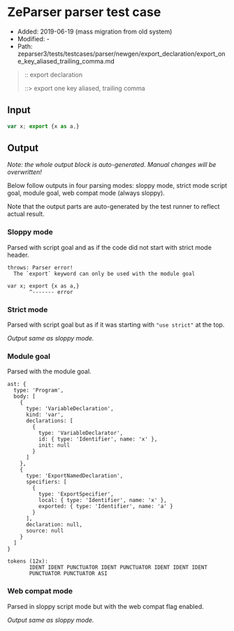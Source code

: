 # ZeParser parser test case

- Added: 2019-06-19 (mass migration from old system)
- Modified: -
- Path: zeparser3/tests/testcases/parser/newgen/export_declaration/export_one_key_aliased_trailing_comma.md

> :: export declaration
>
> ::> export one key aliased, trailing comma

## Input

`````js
var x; export {x as a,}
`````

## Output

_Note: the whole output block is auto-generated. Manual changes will be overwritten!_

Below follow outputs in four parsing modes: sloppy mode, strict mode script goal, module goal, web compat mode (always sloppy).

Note that the output parts are auto-generated by the test runner to reflect actual result.

### Sloppy mode

Parsed with script goal and as if the code did not start with strict mode header.

`````
throws: Parser error!
  The `export` keyword can only be used with the module goal

var x; export {x as a,}
       ^------- error
`````

### Strict mode

Parsed with script goal but as if it was starting with `"use strict"` at the top.

_Output same as sloppy mode._

### Module goal

Parsed with the module goal.

`````
ast: {
  type: 'Program',
  body: [
    {
      type: 'VariableDeclaration',
      kind: 'var',
      declarations: [
        {
          type: 'VariableDeclarator',
          id: { type: 'Identifier', name: 'x' },
          init: null
        }
      ]
    },
    {
      type: 'ExportNamedDeclaration',
      specifiers: [
        {
          type: 'ExportSpecifier',
          local: { type: 'Identifier', name: 'x' },
          exported: { type: 'Identifier', name: 'a' }
        }
      ],
      declaration: null,
      source: null
    }
  ]
}

tokens (12x):
       IDENT IDENT PUNCTUATOR IDENT PUNCTUATOR IDENT IDENT IDENT
       PUNCTUATOR PUNCTUATOR ASI
`````


### Web compat mode

Parsed in sloppy script mode but with the web compat flag enabled.

_Output same as sloppy mode._
